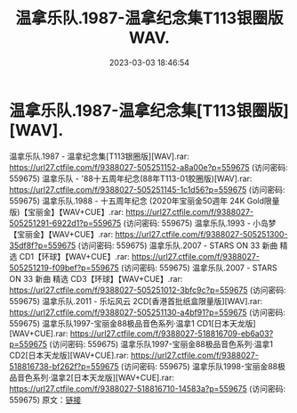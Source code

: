 ﻿---
title: 温拿乐队.1987-温拿纪念集T113银圈版WAV.
date: 2023-03-03 18:46:54
categories: WAV车载音乐、镜像
tags: 华语中文
---
# 温拿乐队.1987-温拿纪念集[T113银圈版][WAV].

温拿乐队.1987 - 温拿纪念集[T113银圈版][WAV].rar:
https://url27.ctfile.com/f/9388027-505251152-a8a00e?p=559675
(访问密码: 559675)
温拿乐队 - '88十五周年纪念(88年T113-01胶圈版)[WAV].rar: https://url27.ctfile.com/f/9388027-505251145-1c1d56?p=559675
(访问密码: 559675)
温拿乐队.1988 - 十五周年纪念 (2020年宝丽金50週年 24K Gold限量版)【宝丽金】【WAV+CUE】.rar:
https://url27.ctfile.com/f/9388027-505251291-6922d1?p=559675
(访问密码: 559675)
温拿乐队.1993 - 小岛梦【宝丽金】【WAV+CUE】.rar: https://url27.ctfile.com/f/9388027-505251300-35df8f?p=559675
(访问密码: 559675)
温拿乐队.2007 - STARS ON 33 新曲 精选 CD1【环球】【WAV+CUE】.rar: https://url27.ctfile.com/f/9388027-505251219-f09bef?p=559675
(访问密码: 559675)
温拿乐队.2007 - STARS ON 33 新曲 精选 CD3【环球】【WAV+CUE】.rar: https://url27.ctfile.com/f/9388027-505251012-3bfc9c?p=559675
(访问密码: 559675)
温拿乐队.2011 - 乐坛风云 2CD[香港首批纸盒限量版][WAV].rar: https://url27.ctfile.com/f/9388027-505251130-a4bf91?p=559675
(访问密码: 559675)
温拿乐队1997-宝丽金88极品音色系列·温拿1 CD1[日本天龙版][WAV+CUE].rar: https://url27.ctfile.com/f/9388027-518816709-eb6a03?p=559675
(访问密码: 559675)
温拿乐队1997-宝丽金88极品音色系列·温拿1 CD2[日本天龙版][WAV+CUE].rar: https://url27.ctfile.com/f/9388027-518816738-bf262f?p=559675
(访问密码: 559675)
温拿乐队1998-宝丽金88极品音色系列·温拿2[日本天龙版][WAV+CUE].rar: https://url27.ctfile.com/f/9388027-518816710-14583a?p=559675
(访问密码: 559675)
原文：[链接](https://blog.sina.com.cn/s/blog_1647c7e76010310ya.html)